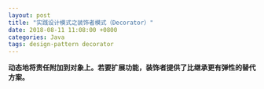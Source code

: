 ```yaml
---
layout: post
title: "实践设计模式之装饰者模式（Decorator）"
date: 2018-08-11 11:08:00 +0800
categories: Java
tags: design-pattern decorator
---
```


**动态地将责任附加到对象上。若要扩展功能，装饰者提供了比继承更有弹性的替代方案。**